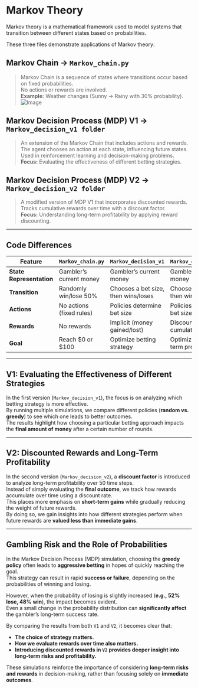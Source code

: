 # Markov Theory
Markov theory is a mathematical framework used to model systems that transition between different states based on probabilities.

These three files demonstrate applications of Markov theory:

## Markov Chain -> `Markov_chain.py`
> Markov Chain is a sequence of states where transitions occur based on fixed probabilities.  
> No actions or rewards are involved.  
> **Example:** Weather changes (Sunny → Rainy with 30% probability).  
![Image](https://github.com/user-attachments/assets/a172f79d-42ad-48af-9078-3bd9aa9b5efc)

## Markov Decision Process (MDP) V1 -> `Markov_decision_v1 folder `
> An extension of the Markov Chain that includes actions and rewards.  
> The agent chooses an action at each state, influencing future states.  
> Used in reinforcement learning and decision-making problems.  
> **Focus:** Evaluating the effectiveness of different betting strategies.

## Markov Decision Process (MDP) V2 -> `Markov_decision_v2 folder`
> A modified version of MDP V1 that incorporates discounted rewards.  
> Tracks cumulative rewards over time with a discount factor.  
> **Focus:** Understanding long-term profitability by applying reward discounting.

---

## **Code Differences**  

| Feature                  | `Markov_chain.py`          | `Markov_decision_v1`       | `Markov_decision_v2`       |
|--------------------------|--------------------------|------------------------------|------------------------------|
| **State Representation** | Gambler’s current money  | Gambler’s current money     | Gambler’s current money     |
| **Transition**           | Randomly win/lose 50%    | Chooses a bet size, then wins/loses | Chooses a bet size, then wins/loses |
| **Actions**              | No actions (fixed rules) | Policies determine bet size | Policies determine bet size |
| **Rewards**              | No rewards               | Implicit (money gained/lost) | Discounted cumulative rewards |
| **Goal**                 | Reach $0 or $100         | Optimize betting strategy   | Optimize long-term profitability |

---

## **V1: Evaluating the Effectiveness of Different Strategies**  
In the first version (`Markov_decision_v1`), the focus is on analyzing which betting strategy is more effective.  
By running multiple simulations, we compare different policies (**random vs. greedy**) to see which one leads to better outcomes.  
The results highlight how choosing a particular betting approach impacts the **final amount of money** after a certain number of rounds.

---

## **V2: Discounted Rewards and Long-Term Profitability**  
In the second version (`Markov_decision_v2`), a **discount factor** is introduced to analyze long-term profitability over 50 time steps.  
Instead of simply evaluating the **final outcome**, we track how rewards accumulate over time using a discount rate.  
This places more emphasis on **short-term gains** while gradually reducing the weight of future rewards.  
By doing so, we gain insights into how different strategies perform when future rewards are **valued less than immediate gains**.

---

## **Gambling Risk and the Role of Probabilities**  
In the Markov Decision Process (MDP) simulation, choosing the **greedy policy** often leads to **aggressive betting** in hopes of quickly reaching the goal.  
This strategy can result in rapid **success or failure**, depending on the probabilities of winning and losing.

However, when the probability of losing is slightly increased (**e.g., 52% lose, 48% win**), the impact becomes evident.  
Even a small change in the probability distribution can **significantly affect** the gambler’s long-term success rate.

By comparing the results from both `V1` and `V2`, it becomes clear that:  
- **The choice of strategy matters.**  
- **How we evaluate rewards over time also matters.**  
- **Introducing discounted rewards in `V2` provides deeper insight into long-term risks and profitability.**  

These simulations reinforce the importance of considering **long-term risks and rewards** in decision-making, rather than focusing solely on **immediate outcomes**.
